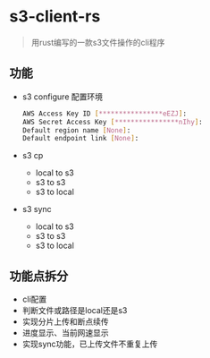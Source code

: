 # s3-client-rs

> 用rust编写的一款s3文件操作的cli程序

## 功能

- s3 configure                配置环境

  ```bash
  AWS Access Key ID [****************eEZJ]: 
  AWS Secret Access Key [****************nIhy]: 
  Default region name [None]: 
  Default endpoint link [None]:
  ```

- s3 cp
  - local to s3
  - s3 to s3
  - s3 to local
- s3 sync
  - local to s3
  - s3 to s3
  - s3 to local

## 功能点拆分

- cli配置
- 判断文件或路径是local还是s3
- 实现分片上传和断点续传
- 进度显示、当前网速显示
- 实现sync功能，已上传文件不重复上传